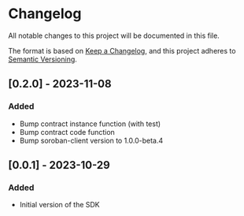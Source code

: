 # Changelog

All notable changes to this project will be documented in this file.

The format is based on [Keep a Changelog](https://keepachangelog.com/en/1.0.0/),
and this project adheres to [Semantic Versioning](https://semver.org/spec/v2.0.0.html).

## [0.2.0] - 2023-11-08

### Added

- Bump contract instance function (with test)
- Bump contract code function
- Bump soroban-client version to 1.0.0-beta.4

## [0.0.1] - 2023-10-29

### Added

- Initial version of the SDK